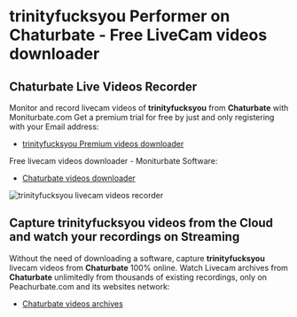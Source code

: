 # trinityfucksyou Performer on Chaturbate - Free LiveCam videos downloader

## Chaturbate Live Videos Recorder

Monitor and record livecam videos of **trinityfucksyou** from **Chaturbate** with Moniturbate.com
Get a premium trial for free by just and only registering with your Email address:
* [trinityfucksyou Premium videos downloader](https://moniturbate.com/request-demo-licence-key.html)

Free livecam videos downloader - Moniturbate Software:
* [Chaturbate videos downloader](https://moniturbate.com/moniturbate-download-software.html)

![trinityfucksyou livecam videos recorder](https://peachurnet.com/templates/moniturbate-software.png)


## Capture trinityfucksyou videos from the Cloud and watch your recordings on Streaming

Without the need of downloading a software, capture **trinityfucksyou** livecam videos from **Chaturbate** 100% online.
Watch Livecam archives from **Chaturbate** unlimitedly from thousands of existing recordings, only on Peachurbate.com and its websites network:
* [Chaturbate videos archives](https://peachurnet.com/)